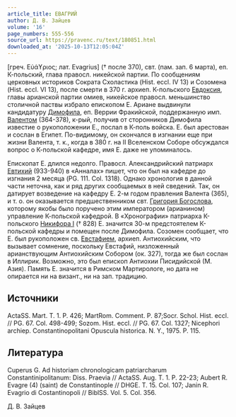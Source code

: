 ```yaml
---
article_title: ЕВАГРИЙ
author: Д. В. Зайцев
volume: '16'
page_numbers: 555-556
source_url: https://pravenc.ru/text/180851.html
downloaded_at: '2025-10-13T12:05:04Z'
---
```


[греч. Εὐάϒριος; лат. Evagrius] († после 370), свт. (пам. зап. 6 марта), еп. К-польский, глава правосл. никейской партии. По сообщениям церковных историков Сократа Схоластика (Hist. eccl. IV 13) и Созомена (Hist. eccl. VI 13), после смерти в 370 г. архиеп. К-польского [Евдоксия](https://pravenc.ru/text/Евдоксия.html), главы арианской партии омиев, никейское правосл. меньшинство столичной паствы избрало епископом Е. Ариане выдвинули кандидатуру [Димофила](https://pravenc.ru/text/Димофила.html), еп. Веррии Фракийской, поддержанную имп. [Валентом](https://pravenc.ru/text/Валентом.html) (364-378), к-рый, получив от сторонников Димофила известие о рукоположении Е., послал в К-поль войска. Е. был арестован и сослан в Египет. По-видимому, он скончался в изгнании еще при жизни Валента, т. к., когда в 380 г. на II Вселенском Соборе обсуждался вопрос о К-польской кафедре, имя Е. даже не упоминалось.

Епископат Е. длился недолго. Правосл. Александрийский патриарх [Евтихий](https://pravenc.ru/text/Евтихий.html) (933-940) в «Анналах» пишет, что он был на кафедре до изгнания 2 месяца (PG. 111. Col. 1318). Однако хронология в данной части неточна, как и ряд других сообщаемых в ней сведений. Так, он датирует возведение на кафедру Е. 2-м годом правления Валента (365), и т. о. он оказывается предшественником свт. [Григория Богослова](<https://pravenc.ru/text/Григорий Богослов.html>), которому якобы было поручено этим императором (арианином) управление К-польской кафедрой. В «Хронографии» патриарха К-польского [Никифора I](<https://pravenc.ru/text/Никифор I.html>) († 828) Е. значится 30-м предстоятелем К-польской кафедры и помещен после Димофила. Созомен сообщает, что Е. был рукоположен св. [Евстафием](https://pravenc.ru/text/Евстафием.html), архиеп. Антиохийским, что вызывает сомнение, поскольку Евстафий, низложенный арианствующим Антиохийским Собором (ок. 327), тогда же был сослан в Иллирик. Возможно, это был епископ Антиохии Писидийской (М. Азия). Память Е. значится в Римском Мартирологе, но дата не опирается ни на визант., ни на зап. традицию.

## Источники

ActaSS. Mart. T. 1. P. 426; MartRom. Comment. P. 87;Socr. Schol. Hist. eccl. // PG. 67. Col. 498-499; Sozom. Hist. eccl. // PG. 67. Col. 1327; Nicephori archiep. Constantinopolitani Opuscula historica. N. Y., 1975. P. 115.

## Литература

Cuperus G. Ad historiam chronologicam patriarcharum Constantinipolitanum: Diss. Praevia // ActaSS. Aug. T. 1. P. 22-23; Aubert R. Evagre (4) (saint) de Constantinople // DHGE. T. 15. Col. 107; Janin R. Evagrio di Costantinopoli // BiblSS. Vol. 5. Col. 356.

Д. В. Зайцев
